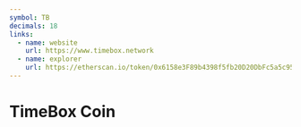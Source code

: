 ```yaml
---
symbol: TB
decimals: 18
links:
  - name: website
    url: https://www.timebox.network
  - name: explorer
    url: https://etherscan.io/token/0x6158e3F89b4398f5fb20D20DbFc5a5c955F0F6dd
---
```


# TimeBox Coin
